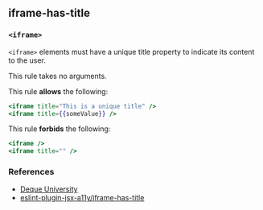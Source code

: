## iframe-has-title

### `<iframe>`

`<iframe>` elements must have a unique title property to indicate its content to the user.

This rule takes no arguments.

This rule **allows** the following:

```hbs
<iframe title="This is a unique title" />
<iframe title={{someValue}} />
```

This rule **forbids** the following:

```hbs
<iframe />
<iframe title="" />
```

### References
 - [Deque University](https://dequeuniversity.com/rules/axe/1.1/frame-title)
 - [eslint-plugin-jsx-a11y/iframe-has-title](https://github.com/evcohen/eslint-plugin-jsx-a11y/blob/master/docs/rules/iframe-has-title.md)